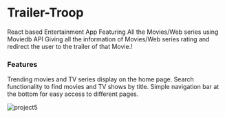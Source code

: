 # Trailer-Troop

React based Entertainment App Featuring All the Movies/Web series using Moviedb API Giving all the information of
Movies/Web series rating and redirect the user to the trailer of that Movie.!

### Features
Trending movies and TV series display on the home page.
Search functionality to find movies and TV shows by title.
Simple navigation bar at the bottom for easy access to different pages.

![project5](https://user-images.githubusercontent.com/79148315/187676354-fa9cf10e-5c48-4cfa-9dd4-5669f85b14b8.png)

